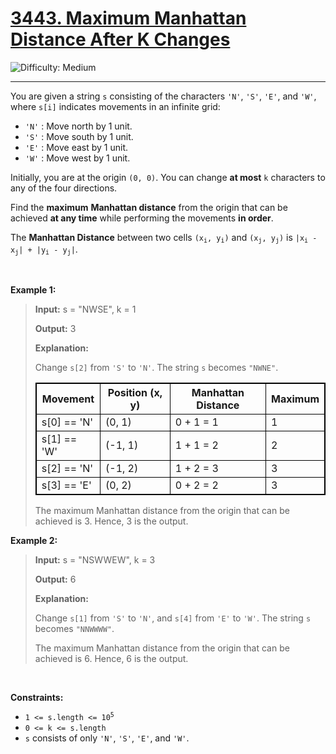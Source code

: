 <h1><a href="https://leetcode.com/problems/maximum-manhattan-distance-after-k-changes?envType=daily-question&envId=2025-06-20">3443. Maximum Manhattan Distance After K Changes</a></h1>

![Difficulty: Medium](https://img.shields.io/badge/Medium-fac31d)

---

<p>You are given a string <code>s</code> consisting of the characters <code>&#39;N&#39;</code>, <code>&#39;S&#39;</code>, <code>&#39;E&#39;</code>, and <code>&#39;W&#39;</code>, where <code>s[i]</code> indicates movements in an infinite grid:</p>

<ul>
	<li><code>&#39;N&#39;</code> : Move north by 1 unit.</li>
	<li><code>&#39;S&#39;</code> : Move south by 1 unit.</li>
	<li><code>&#39;E&#39;</code> : Move east by 1 unit.</li>
	<li><code>&#39;W&#39;</code> : Move west by 1 unit.</li>
</ul>

<p>Initially, you are at the origin <code>(0, 0)</code>. You can change <strong>at most</strong> <code>k</code> characters to any of the four directions.</p>

<p>Find the <strong>maximum</strong> <strong>Manhattan distance</strong> from the origin that can be achieved <strong>at any time</strong> while performing the movements <strong>in order</strong>.</p>
The <strong>Manhattan Distance</strong> between two cells <code>(x<sub>i</sub>, y<sub>i</sub>)</code> and <code>(x<sub>j</sub>, y<sub>j</sub>)</code> is <code>|x<sub>i</sub> - x<sub>j</sub>| + |y<sub>i</sub> - y<sub>j</sub>|</code>.
<p>&nbsp;</p>
<p><strong class="example">Example 1:</strong></p>

><p><strong>Input:</strong> <span class="example-io">s = &quot;NWSE&quot;, k = 1</span></p>
>
><p><strong>Output:</strong> <span class="example-io">3</span></p>
>
><p><strong>Explanation:</strong></p>
>
><p>Change <code>s[2]</code> from <code>&#39;S&#39;</code> to <code>&#39;N&#39;</code>. The string <code>s</code> becomes <code>&quot;NWNE&quot;</code>.</p>
>
><table style="border: 1px solid black;">
>	<thead>
>		<tr>
>			<th style="border: 1px solid black;">Movement</th>
>			<th style="border: 1px solid black;">Position (x, y)</th>
>			<th style="border: 1px solid black;">Manhattan Distance</th>
>			<th style="border: 1px solid black;">Maximum</th>
>		</tr>
>	</thead>
>	<tbody>
>		<tr>
>			<td style="border: 1px solid black;">s[0] == &#39;N&#39;</td>
>			<td style="border: 1px solid black;">(0, 1)</td>
>			<td style="border: 1px solid black;">0 + 1 = 1</td>
>			<td style="border: 1px solid black;">1</td>
>		</tr>
>		<tr>
>			<td style="border: 1px solid black;">s[1] == &#39;W&#39;</td>
>			<td style="border: 1px solid black;">(-1, 1)</td>
>			<td style="border: 1px solid black;">1 + 1 = 2</td>
>			<td style="border: 1px solid black;">2</td>
>		</tr>
>		<tr>
>			<td style="border: 1px solid black;">s[2] == &#39;N&#39;</td>
>			<td style="border: 1px solid black;">(-1, 2)</td>
>			<td style="border: 1px solid black;">1 + 2 = 3</td>
>			<td style="border: 1px solid black;">3</td>
>		</tr>
>		<tr>
>			<td style="border: 1px solid black;">s[3] == &#39;E&#39;</td>
>			<td style="border: 1px solid black;">(0, 2)</td>
>			<td style="border: 1px solid black;">0 + 2 = 2</td>
>			<td style="border: 1px solid black;">3</td>
>		</tr>
>	</tbody>
></table>
>
><p>The maximum Manhattan distance from the origin that can be achieved is 3. Hence, 3 is the output.</p>

<p><strong class="example">Example 2:</strong></p>

><p><strong>Input:</strong> <span class="example-io">s = &quot;NSWWEW&quot;, k = 3</span></p>
>
><p><strong>Output:</strong> <span class="example-io">6</span></p>
>
><p><strong>Explanation:</strong></p>
>
><p>Change <code>s[1]</code> from <code>&#39;S&#39;</code> to <code>&#39;N&#39;</code>, and <code>s[4]</code> from <code>&#39;E&#39;</code> to <code>&#39;W&#39;</code>. The string <code>s</code> becomes <code>&quot;NNWWWW&quot;</code>.</p>
>
><p>The maximum Manhattan distance from the origin that can be achieved is 6. Hence, 6 is the output.</p>

<p>&nbsp;</p>
<p><strong>Constraints:</strong></p>

<ul>
	<li><code>1 &lt;= s.length &lt;= 10<sup>5</sup></code></li>
	<li><code>0 &lt;= k &lt;= s.length</code></li>
	<li><code>s</code> consists of only <code>&#39;N&#39;</code>, <code>&#39;S&#39;</code>, <code>&#39;E&#39;</code>, and <code>&#39;W&#39;</code>.</li>
</ul>
